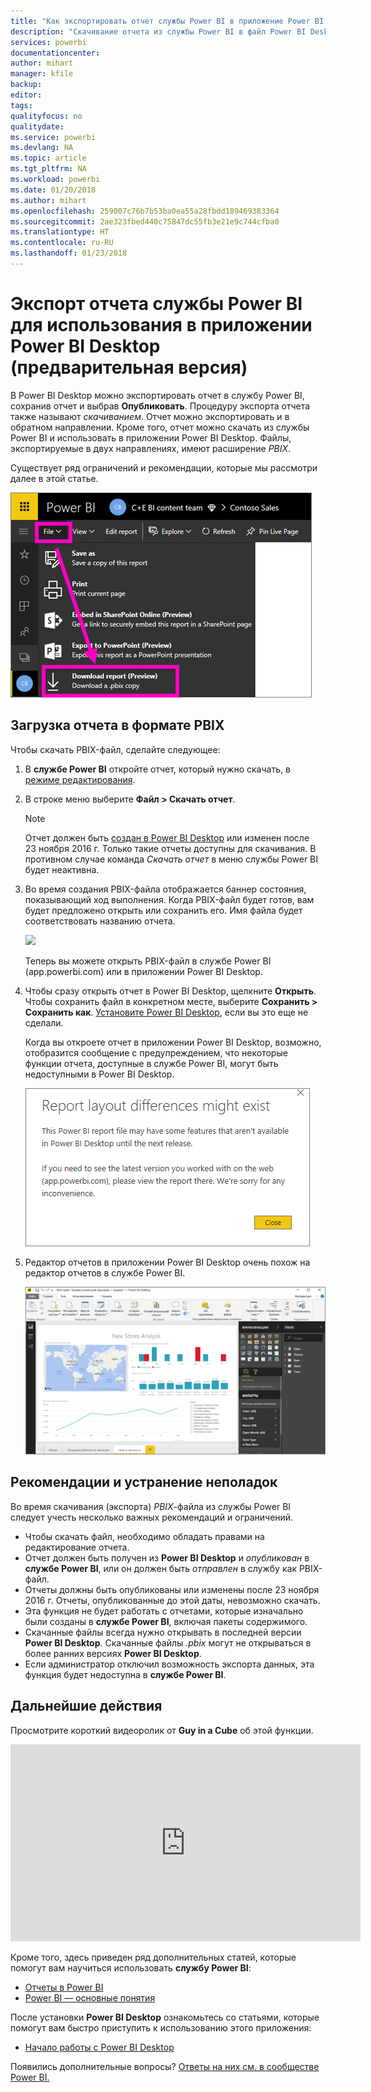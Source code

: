 ```yaml
---
title: "Как экспортировать отчет службы Power BI в приложение Power BI Desktop (предварительная версия)"
description: "Скачивание отчета из службы Power BI в файл Power BI Desktop"
services: powerbi
documentationcenter: 
author: mihart
manager: kfile
backup: 
editor: 
tags: 
qualityfocus: no
qualitydate: 
ms.service: powerbi
ms.devlang: NA
ms.topic: article
ms.tgt_pltfrm: NA
ms.workload: powerbi
ms.date: 01/20/2018
ms.author: mihart
ms.openlocfilehash: 259007c76b7b53ba0ea55a28fbdd189469383364
ms.sourcegitcommit: 2ae323fbed440c75847dc55fb3e21e9c744cfba0
ms.translationtype: HT
ms.contentlocale: ru-RU
ms.lasthandoff: 01/23/2018
---
```

# <a name="export-a-report-from-power-bi-service-to-desktop-preview"></a>Экспорт отчета службы Power BI для использования в приложении Power BI Desktop (предварительная версия)
В Power BI Desktop можно экспортировать отчет в службу Power BI, сохранив отчет и выбрав **Опубликовать**. Процедуру экспорта отчета также называют *скачиванием*. Отчет можно экспортировать и в обратном направлении. Кроме того, отчет можно скачать из службы Power BI и использовать в приложении Power BI Desktop. Файлы, экспортируемые в двух направлениях, имеют расширение *PBIX*.

Существует ряд ограничений и рекомендации, которые мы рассмотри далее в этой статье.

![](media/service-export-to-pbix/power-bi-file-export.png)

## <a name="download-the-report-as-a-pbix"></a>Загрузка отчета в формате PBIX
Чтобы скачать PBIX-файл, сделайте следующее:

1. В **службе Power BI** откройте отчет, который нужно скачать, в [режиме редактирования](service-reading-view-and-editing-view.md).
2. В строке меню выберите **Файл > Скачать отчет**.
   
   > [!NOTE]
   > Отчет должен быть [создан в Power BI Desktop](guided-learning/publishingandsharing.yml#step-2) или изменен после 23 ноября 2016 г. Только такие отчеты доступны для скачивания. В противном случае команда *Скачать отчет* в меню службы Power BI будет неактивна.
   > 
   > 
3. Во время создания PBIX-файла отображается баннер состояния, показывающий ход выполнения. Когда PBIX-файл будет готов, вам будет предложено открыть или сохранить его. Имя файла будет соответствовать названию отчета.
   
    ![](media/service-export-to-pbix/power-bi-save-pbix.png)
   
    Теперь вы можете открыть PBIX-файл в службе Power BI (app.powerbi.com) или в приложении Power BI Desktop.     
4. Чтобы сразу открыть отчет в Power BI Desktop, щелкните **Открыть**. Чтобы сохранить файл в конкретном месте, выберите **Сохранить > Сохранить как**. [Установите Power BI Desktop](desktop-get-the-desktop.md), если вы это еще не сделали.
   
    Когда вы откроете отчет в приложении Power BI Desktop, возможно, отобразится сообщение с предупреждением, что некоторые функции отчета, доступные в службе Power BI, могут быть недоступными в Power BI Desktop.
   
    ![](media/service-export-to-pbix/power-bi-export-to-pbix_2.png)

5. Редактор отчетов в приложении Power BI Desktop очень похож на редактор отчетов в службе Power BI.  
   
    ![](media/service-export-to-pbix/power-bi-desktop.png)

## <a name="considerations-and-troubleshooting"></a>Рекомендации и устранение неполадок
Во время скачивания (экспорта) *PBIX*-файла из службы Power BI следует учесть несколько важных рекомендаций и ограничений.

* Чтобы скачать файл, необходимо обладать правами на редактирование отчета.
* Отчет должен быть получен из **Power BI Desktop** и *опубликован* в **службе Power BI**, или он должен быть *отправлен* в службу как PBIX-файл.
* Отчеты должны быть опубликованы или изменены после 23 ноября 2016 г. Отчеты, опубликованные до этой даты, невозможно скачать.
* Эта функция не будет работать с отчетами, которые изначально были созданы в **службе Power BI**, включая пакеты содержимого.
* Скачанные файлы всегда нужно открывать в последней версии **Power BI Desktop**. Скачанные файлы *.pbix* могут не открываться в более ранних версиях **Power BI Desktop**.
* Если администратор отключил возможность экспорта данных, эта функция будет недоступна в **службе Power BI**.

## <a name="next-steps"></a>Дальнейшие действия
Просмотрите короткий видеоролик от **Guy in a Cube** об этой функции.

<iframe width="560" height="315" src="https://www.youtube.com/embed/ymWqU5jiUl0" frameborder="0" allowfullscreen></iframe>

Кроме того, здесь приведен ряд дополнительных статей, которые помогут вам научиться использовать **службу Power BI**:

* [Отчеты в Power BI](service-reports.md)
* [Power BI — основные понятия](service-basic-concepts.md)

После установки **Power BI Desktop** ознакомьтесь со статьями, которые помогут вам быстро приступить к использованию этого приложения:

* [Начало работы с Power BI Desktop](desktop-getting-started.md)

Появились дополнительные вопросы? [Ответы на них см. в сообществе Power BI.](http://community.powerbi.com/)   

